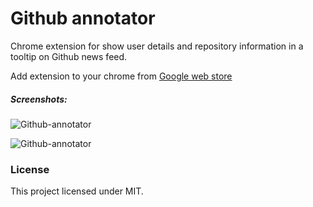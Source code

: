 Github annotator
=========

Chrome extension for show user details and repository information in a tooltip on Github news feed.

Add extension to your chrome from [Google web store](https://chrome.google.com/webstore/detail/github-annotator/epmbkocbfiejffcjahjhncadlipmdime)

##### Screenshots:

![Github-annotator](https://raw.github.com/mesuutt/github-annotator/master/screenshots/user-tooltip.png)


![Github-annotator](https://raw.github.com/mesuutt/github-annotator/master/screenshots/repo-tooltip.png)

### License

This project licensed under MIT.
